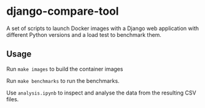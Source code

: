 # django-compare-tool

A set of scripts to launch Docker images with a Django web application with different Python versions and a load test to benchmark them.

## Usage

Run `make images` to build the container images

Run `make benchmarks` to run the benchmarks.

Use `analysis.ipynb` to inspect and analyse the data from the resulting CSV files.
